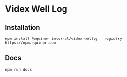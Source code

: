 # Videx Well Log

## Installation
`
npm install @equinor-internal/videx-wellog --registry https://npm.equinor.com
`

## Docs
`
npm run docs
`
